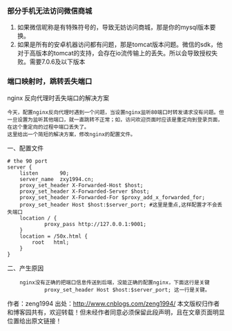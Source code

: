 ### 部分手机无法访问微信商城
1. 如果微信昵称是有特殊符号的，导致无妨访问商城，那是你的mysql版本要换。
2. 如果是所有的安卓机器访问都有问题，那是tomcat版本问题。微信的sdk，他对于高版本的tomcat的支持，会存在io流传输上的丢失。所以会导致授权失败。需要7.0.6及以下版本

### 端口映射时，跳转丢失端口
nginx 反向代理时丢失端口的解决方案

    今天，配置nginx反向代理时遇到一个问题，当设置nginx监听80端口时转发请求没有问题。但一旦设置为监听其他端口，就一直跳转不正常；如，访问欢迎页面时应该是重定向到登录页面，在这个重定向的过程中端口丢失了。
    这里给出一个简短的解决方案，修改nginx的配置文件。
一、配置文件

    # the 90 port
    server {
        listen       90;
        server_name  zxy1994.cn;
        proxy_set_header X-Forwarded-Host $host;
        proxy_set_header X-Forwarded-Server $host;
        proxy_set_header X-Forwarded-For $proxy_add_x_forwarded_for;
        proxy_set_header Host $host:$server_port; #这里是重点,这样配置才不会丢失端口
        location / {
                proxy_pass http://127.0.0.1:9001;
        }
        location = /50x.html {
            root   html;
        }
    }
二、产生原因

        nginx没有正确的把端口信息传送到后端，没能正确的配置nginx，下面这行是关键
                proxy_set_header Host $host:$server_port; 这一行是关键。
作者：zeng1994 
出处：http://www.cnblogs.com/zeng1994/ 
本文版权归作者和博客园共有，欢迎转载！但未经作者同意必须保留此段声明，且在文章页面明显位置给出原文链接！